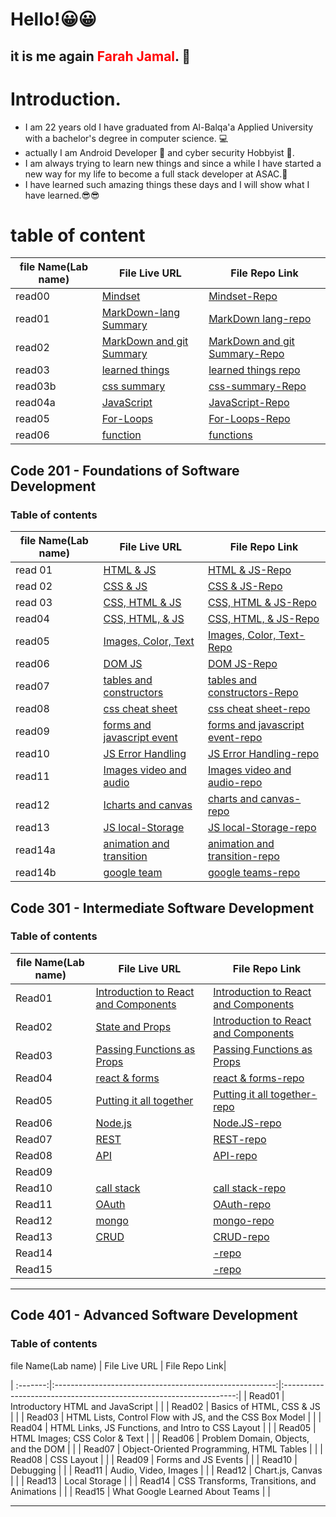 # Hello!😀😀
## it is me again <span style="color:red;">Farah Jamal</span>. 💁
# Introduction.

* I am 22 years old I have graduated from Al-Balqa'a Applied University with a bachelor's degree  in computer science. 💻
* actually I am Android Developer 📱 and cyber security Hobbyist 🔐.
* I am always trying to learn new things and since a while I have started a new way for my life to become a full stack developer at ASAC.🙌
* I have learned such amazing things these days and I will show what I have learned.😎😎


# table of content

| file Name(Lab name) | File Live URL | File Repo Link|
| ------| -----------|--------|
|read00 | [Mindset](http://patatatech.me/Second_Task/)|[Mindset-Repo](https://github.com/FarahJamal/Second_Task/edit/main/README.md)|
|read01  |[MarkDown-lang Summary](http://patatatech.me/reading-notes/)|[MarkDown lang-repo](https://github.com/FarahJamal/reading-notes)|
|read02 |[MarkDown and git  Summary](http://patatatech.me/ThirdTask/)|[MarkDown and git  Summary-Repo](https://github.com/FarahJamal/ThirdTask)|
|read03  |[learned things](http://patatatech.me/readingNotes102/TodayLesson)|[learned things repo](https://github.com/FarahJamal/readingNotes102/blob/main/TodayLesson.md)|
|read03b  |[css summary](http://patatatech.me/readingNotes102/CSS)|[css-summary-Repo](https://github.com/FarahJamal/readingNotes102/blob/main/CSS.md)
|read04a|[JavaScript](http://patatatech.me/readingNotes102/read04a)|[JavaScript-Repo](https://github.com/FarahJamal/readingNotes102)|
|read05|[For-Loops](http://patatatech.me/readingNotes102/read05)|[For-Loops-Repo](https://github.com/FarahJamal/readingNotes102)|
|read06|[function](http://patatatech.me/readingNotes102/read06)|[functions](https://github.com/FarahJamal/readingNotes102/blob/main/read06.md)|


## Code 201 - Foundations of Software Development


### Table of contents

file Name(Lab name) | File Live URL | File Repo Link|
| ------| -----------|--------|
|read 01|[HTML & JS](http://patatatech.me/readingNotes201/read01)|[HTML & JS-Repo](https://github.com/FarahJamal/readingNotes201/blob/main/read01.md)|
|read 02|[CSS & JS](http://patatatech.me/readingNotes201/read02)|[CSS & JS-Repo](https://github.com/FarahJamal/readingNotes201/blob/main/read02.md)|
|read 03|[CSS, HTML & JS](http://patatatech.me/readingNotes201/read03)|[CSS, HTML & JS-Repo](https://github.com/FarahJamal/readingNotes201/blob/main/read03.md)|
|read04|[CSS, HTML, & JS](http://patatatech.me/readingNotes201/read04)|[CSS, HTML, & JS-Repo](https://github.com/FarahJamal/readingNotes201/blob/main/read04.md)|
|read05|[Images, Color, Text](http://patatatech.me/readingNotes201/read05)|[Images, Color, Text-Repo](https://github.com/FarahJamal/readingNotes201/blob/main/read05.md)|
|read06|[DOM JS](http://patatatech.me/readingNotes201/read06)|[DOM JS-Repo](https://github.com/FarahJamal/readingNotes201/blob/main/read06.md)|
|read07|[tables and constructors](http://patatatech.me/readingNotes201/read07)|[tables and constructors-Repo](https://github.com/FarahJamal/readingNotes201/blob/main/read07.md)|
|read08|[css cheat sheet](http://patatatech.me/readingNotes201/read08)|[css cheat sheet-repo](https://github.com/FarahJamal/readingNotes201/blob/main/read08.md)|
|read09|[forms and javascript event](http://patatatech.me/readingNotes201/read09)|[forms and javascript event-repo](https://github.com/FarahJamal/readingNotes201/blob/main/read10.md)|
|read10|[JS Error Handling](http://patatatech.me/readingNotes201/read09)|[JS Error Handling-repo](https://github.com/FarahJamal/readingNotes201/blob/main/read10.md)|
|read11|[Images video and audio](http://patatatech.me/readingNotes201/read11)|[Images video and audio-repo](https://github.com/FarahJamal/readingNotes201/blob/main/read11.md)|
|read12|[Icharts and canvas](http://patatatech.me/readingNotes201/read12)|[charts and canvas-repo](https://github.com/FarahJamal/readingNotes201/blob/main/read12.md)|
|read13|[JS local-Storage](http://patatatech.me/readingNotes201/read13)|[JS local-Storage-repo](https://github.com/FarahJamal/readingNotes201/blob/main/read13.md)|
|read14a|[animation and transition](http://patatatech.me/readingNotes201/read14a)|[animation and transition-repo](https://github.com/FarahJamal/readingNotes201/blob/main/read14a.md)|
|read14b|[google team](http://patatatech.me/readingNotes201/read14b)|[google teams-repo](https://github.com/FarahJamal/readingNotes201/blob/main/read14b.md)|

## Code 301 - Intermediate Software Development

### Table of contents

file Name(Lab name) | File Live URL | File Repo Link|
| ------| -----------|--------|
|  Read01  | [Introduction to React and Components](https://farahjamal.github.io/readingNotes/read01)|[Introduction to React and Components](https://github.com/FarahJamal/readingNotes/blob/main/read01.md)|
|  Read02  |[State and Props](https://farahjamal.github.io/readingNotes/read02)|[Introduction to React and Components](https://github.com/FarahJamal/readingNotes/blob/main/read02.md)|
|  Read03  |[Passing Functions as Props](https://farahjamal.github.io/readingNotes/read03) |[Passing Functions as Props](https://github.com/FarahJamal/readingNotes/blob/main/read03.md)|
|  Read04  |[react & forms](https://farahjamal.github.io/readingNotes/read04)  |[react & forms-repo](https://github.com/FarahJamal/readingNotes/blob/main/read01.md)|
|  Read05|[Putting it all together](https://farahjamal.github.io/readingNotes/read05)|[Putting it all together-repo](https://github.com/FarahJamal/readingNotes/blob/main/read05.md)|
|  Read06|[Node.js](https://farahjamal.github.io/readingNotes/read06)   |[Node.JS-repo](https://github.com/FarahJamal/readingNotes/blob/main/read07.md)|
|  Read07|[REST](https://farahjamal.github.io/readingNotes/read07)   |[REST-repo](https://github.com/FarahJamal/readingNotes/blob/main/read07.md)|
|  Read08| [API](https://farahjamal.github.io/readingNotes/read08)   |[API-repo](https://github.com/FarahJamal/readingNotes/blob/main/read08.md)|
|  Read09                                    |   ||
|  Read10| [call stack](https://farahjamal.github.io/readingNotes/read10)   |[call stack-repo](https://github.com/FarahJamal/readingNotes/blob/main/read10.md)|
|  Read11 |[OAuth](https://farahjamal.github.io/readingNotes/read11)   |[OAuth-repo](https://github.com/FarahJamal/readingNotes/blob/main/read11.md)|
|  Read12|[mongo](https://farahjamal.github.io/readingNotes/read12)   |[mongo-repo](https://github.com/FarahJamal/readingNotes/blob/main/read12.md)|
|  Read13| [CRUD](https://farahjamal.github.io/readingNotes/read13)|[CRUD-repo](https://github.com/FarahJamal/readingNotes/blob/main/read13.md)|
|  Read14| [](https://farahjamal.github.io/readingNotes/read14)  |[-repo](https://github.com/FarahJamal/readingNotes/blob/main/read14.md)|
|  Read15 |  [](https://farahjamal.github.io/readingNotes/read15) |[-repo](https://github.com/FarahJamal/readingNotes/blob/main/read15.md)|


-----

## Code 401 - Advanced Software Development

### Table of contents

file Name(Lab name) | File Live URL | File Repo Link|

| :-------:|:-------------------------------------------------------:|:------------------------------------------------------------------:|
|  Read01  | Introductory HTML and JavaScript                        |   |
|  Read02  | Basics of HTML, CSS & JS                                |   |
|  Read03  | HTML Lists, Control Flow with JS, and the CSS Box Model |   |
|  Read04  | HTML Links, JS Functions, and Intro to CSS Layout       |   |
|  Read05  | HTML Images; CSS Color & Text                           |   |
|  Read06  | Problem Domain, Objects, and the DOM                    |   |
|  Read07  | Object-Oriented Programming, HTML Tables                |   |
|  Read08  | CSS Layout                                              |   |
|  Read09  | Forms and JS Events                                     |   |
|  Read10  | Debugging                                               |   |
|  Read11  | Audio, Video, Images                                    |   |
|  Read12  | Chart.js, Canvas                                        |   |
|  Read13  | Local Storage                                           |   |
|  Read14 | CSS Transforms, Transitions, and Animations              |   |
|  Read15 | What Google Learned About Teams                          |   |


-----
